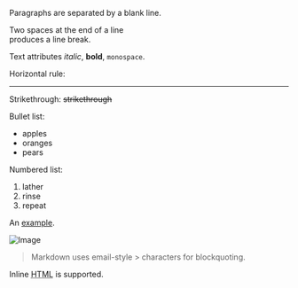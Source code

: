 ﻿Paragraphs are separated
by a blank line.

Two spaces at the end of a line  
produces a line break.

Text attributes _italic_, 
**bold**, `monospace`.

Horizontal rule:

---

Strikethrough:
~~strikethrough~~

Bullet list:

  * apples
  * oranges
  * pears

Numbered list:

  1. lather
  2. rinse
  3. repeat

An [example](http://example.com).

![Image](https://i.ebayimg.com/images/g/h6sAAOSwnVZasv1o/s-l300.jpg "icon")

> Markdown uses email-style > characters for blockquoting.

Inline <abbr title="Hypertext Markup Language">HTML</abbr> is supported.